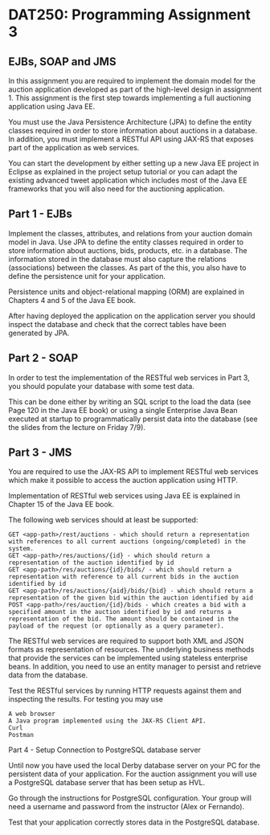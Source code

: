# DAT250: Programming Assignment 3
## EJBs, SOAP and JMS

In this assignment you are required to implement the domain model for the auction application developed as part of the high-level design in assignment 1. This assignment is the first step towards implementing a full auctioning application using Java EE.

You must use the Java Persistence Architecture (JPA) to define the entity classes required in order to store information about auctions in a database. In addition, you must implement a RESTful API using JAX-RS that exposes part of the application as web services.

You can start the development by either setting up a new Java EE project in Eclipse as explained in the project setup tutorial or you can adapt the existing advanced tweet application which includes most of the Java EE frameworks that you will also need for the auctioning application.

## Part 1 - EJBs

Implement the classes, attributes, and relations from your auction domain model in Java. Use JPA to define the entity classes required in order to store information about auctions, bids, products, etc. in a database. The information stored in the database must also capture the relations (associations) between the classes. As part of the this, you also have to define the persistence unit for your application.

Persistence units and object-relational mapping (ORM) are explained in Chapters 4 and 5 of the Java EE book.

After having deployed the application on the application server you should inspect the database and check that the correct tables have been generated by JPA.

## Part 2 - SOAP

In order to test the implementation of the RESTful web services in Part 3, you should populate your database with some test data.

This can be done either by writing an SQL script to the load the data (see Page 120 in the Java EE book) or using a single Enterprise Java Bean executed at startup to programmatically persist data into the database (see the slides from the lecture on Friday 7/9).

## Part 3 - JMS

You are required to use the JAX-RS API to implement RESTful web services which make it possible to access the auction application using HTTP.

Implementation of RESTful web services using Java EE is explained in Chapter 15 of the Java EE book.

The following web services should at least be supported:

    GET <app-path>/rest/auctions - which should return a representation with references to all current auctions (ongoing/completed) in the system.
    GET <app-path>/res/auctions/{id} - which should return a representation of the auction identified by id
    GET <app-path>/res/auctions/{id}/bids/ - which should return a representation with reference to all current bids in the auction identified by id
    GET <app-path>/res/auctions/{aid}/bids/{bid} - which should return a representation of the given bid within the auction identified by aid
    POST <app-path>/res/auction/{id}/bids - which creates a bid with a specified amount in the auction identified by id and returns a representation of the bid. The amount should be contained in the payload of the request (or optionally as a query parameter).

The RESTful web services are required to support both XML and JSON formats as representation of resources. The underlying business methods that provide the services can be implemented using stateless enterprise beans. In addition, you need to use an entity manager to persist and retrieve data from the database.

Test the RESTful services by running HTTP requests against them and inspecting the results. For testing you may use

    A web browser
    A Java program implemented using the JAX-RS Client API.
    Curl
    Postman

Part 4 - Setup Connection to PostgreSQL database server

Until now you have used the local Derby database server on your PC for the persistent data of your application. For the auction assignment you will use a PostgreSQL database server that has been setup as HVL.

Go through the instructions for PostgreSQL configuration. Your group will need a username and password from the instructor (Alex or Fernando).

Test that your application correctly stores data in the PostgreSQL database.
